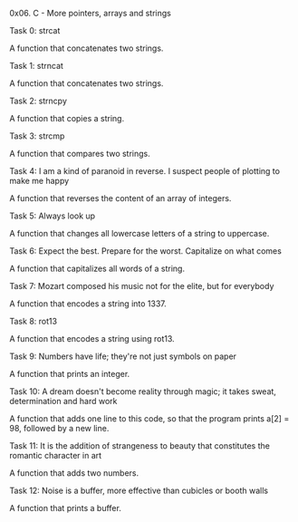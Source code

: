 0x06. C - More pointers, arrays and strings

Task 0: strcat 

  A function that concatenates two strings.

Task 1: strncat

  A function that concatenates two strings.

Task 2: strncpy

  A function that copies a string.

Task 3: strcmp

  A function that compares two strings.

Task 4: I am a kind of paranoid in reverse. I suspect people of plotting to make me happy

  A function that reverses the content of an array of integers.

Task 5: Always look up

  A function that changes all lowercase letters of a string to uppercase.

Task 6: Expect the best. Prepare for the worst. Capitalize on what comes

  A function that capitalizes all words of a string.

Task 7: Mozart composed his music not for the elite, but for everybody

  A function that encodes a string into 1337.

Task 8: rot13

  A function that encodes a string using rot13.

Task 9: Numbers have life; they're not just symbols on paper

  A function that prints an integer.

Task 10: A dream doesn't become reality through magic; it takes sweat, determination and hard work

  A function that adds one line to this code, so that the program prints a[2] = 98, followed by a new line.

  Task 11: It is the addition of strangeness to beauty that constitutes the romantic character in art

  A function that adds two numbers. 

Task 12: Noise is a buffer, more effective than cubicles or booth walls

  A function that prints a buffer.
